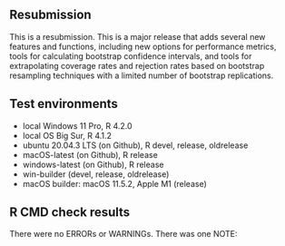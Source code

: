 ## Resubmission

This is a resubmission. This is a major release that adds several new features and functions, including new options for performance metrics, tools for calculating bootstrap confidence intervals, and tools for extrapolating coverage rates and rejection rates based on bootstrap resampling techniques with a limited number of bootstrap replications.

## Test environments

* local Windows 11 Pro, R 4.2.0
* local OS Big Sur, R 4.1.2
* ubuntu 20.04.3 LTS (on Github), R devel, release, oldrelease
* macOS-latest (on Github), R release
* windows-latest (on Github), R release
* win-builder (devel, release, oldrelease)
* macOS builder:  macOS 11.5.2, Apple M1 (release)

## R CMD check results

There were no ERRORs or WARNINGs. There was one NOTE:

